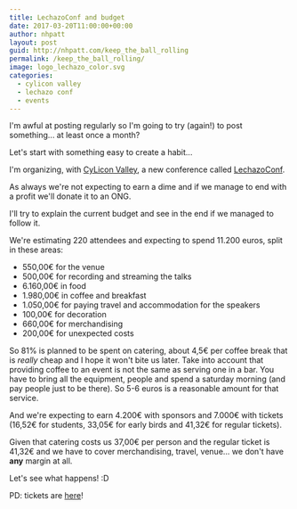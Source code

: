 ```yaml
---
title: LechazoConf and budget
date: 2017-03-20T11:00:00+00:00
author: nhpatt
layout: post
guid: http://nhpatt.com/keep_the_ball_rolling
permalink: /keep_the_ball_rolling/
image: logo_lechazo_color.svg
categories:
  - cylicon valley
  - lechazo conf
  - events
---
```


I'm awful at posting regularly so I'm going to try (again!) to post something... at least once a month?

Let's start with something easy to create a habit...

I'm organizing, with [CyLicon Valley](https://www.meetup.com/es-ES/Cylicon-Valley/), a new conference called [LechazoConf](http://lechazoconf.com/). 

As always we're not expecting to earn a dime and if we manage to end with a profit we'll donate it to an ONG. 

I'll try to explain the current budget and see in the end if we managed to follow it.

We're estimating 220 attendees and expecting to spend 11.200 euros, split in these areas:

*   550,00€ for the venue
*   500,00€ for recording and streaming the talks
* 6.160,00€ in food
* 1.980,00€ in coffee and breakfast
* 1.050,00€ for paying travel and accommodation for the speakers
*   100,00€ for decoration
*   660,00€ for merchandising
*   200,00€ for unexpected costs

So 81% is planned to be spent on catering, about 4,5€ per coffee break that is *really* cheap and 
I hope it won't bite us later. Take into account that providing coffee to an event is not the same as serving one in a bar. 
You have to bring all the equipment, people and spend a saturday morning (and pay people just to be there). 
So 5-6 euros is a reasonable amount for that service.

And we're expecting to earn 4.200€ with sponsors and 7.000€ with tickets (16,52€ for students, 33,05€ for early birds and 41,32€ for regular tickets).

Given that catering costs us 37,00€ per person and the regular ticket is 41,32€ and we have to cover merchandising, travel, venue... we don't have **any** margin at all.
 
Let's see what happens! :D

PD: tickets are [here](http://lechazoconf.com/)!